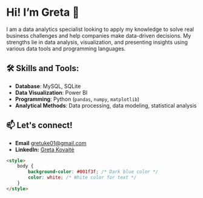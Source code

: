 # Hi! I’m Greta 👋

I am a data analytics specialist looking to apply my knowledge to solve real business challenges and help companies make data-driven decisions. My strengths lie in data analysis, visualization, and presenting insights using various data tools and programming languages.

## 🛠️ Skills and Tools:
- **Database**: MySQL, SQLite
- **Data Visualization**: Power BI
- **Programming**: Python (`pandas`, `numpy`, `matplotlib`)
- **Analytical Methods**: Data processing, data modeling, statistical analysis

## 📫 Let's connect!
- **Email** [gretuke01@gmail.com](mailto:gretuke01@gmail.com)
- **LinkedIn:** [Greta Kovaitė](https://www.linkedin.com/in/greta-kovait%C4%97-255534247/)

```html
<style>
    body {
        background-color: #001f3f; /* Dark blue color */
        color: white; /* White color for text */
    }
</style>

